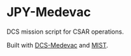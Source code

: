 JPY-Medevac
===========
DCS mission script for CSAR operations.

Built with [DCS-Medevac] and [MIST].

[DCS-Medevac]: https://github.com/ciribob/DCS-Medevac
[MIST]: https://github.com/mrSkortch/MissionScriptingTools